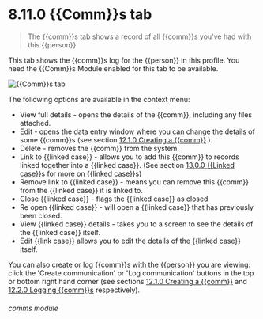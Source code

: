 # 8.11.0    {{Comm}}s tab

> The {{comm}}s tab shows a record of all {{comm}}s you've had with this {{person}} 

This tab shows the {{comm}}s log for the {{person}} in this profile. You need the {{Comm}}s Module enabled for this tab to be available.

![{{Comm}}s tab]({{imgpath}}52a.png)

The following options are available in the context menu:

  * View full details - opens the details of the {{comm}}, including any files attached.
  * Edit - opens the data entry window where you can change the details of some {{comm}}s (see section [12.1.0  Creating a {{comm}}](/help/index/v/{{version}}/p/12.1.0) ).
 * Delete - removes the {{comm}} from the system.
  * Link to {{linked case}} - allows you to add this {{comm}} to records linked together into a {{linked case}}. (See section [13.0.0  {{Linked case}}s](/help/index/v/{{version}}/p/13.0.0) for more on {{linked case}}s)
  * Remove link to {{linked case}} - means you can remove this {{comm}} from the {{linked case}} it is linked to.
 * Close {{linked case}} - flags the {{linked case}} as closed
  * Re open {{linked case}} - will open a {{linked case}} that has previously been closed.
* View {{linked case}} details - takes you to a screen to see the details of the {{linked case}} itself.
* Edit {{link case}} allows you to edit the details of the {{linked case}} itself.

You can also create or log {{comm}}s with the {{person}} you are viewing: click the 'Create communication' or 'Log communication' buttons in the top or bottom right hand corner (see sections [12.1.0  Creating a {{comm}}](/help/index/v/{{version}}/p/12.1.0) and [12.2.0  Logging {{comm}}s](/help/index/v/{{version}}/p/12.2.0) respectively). 

###### comms module

